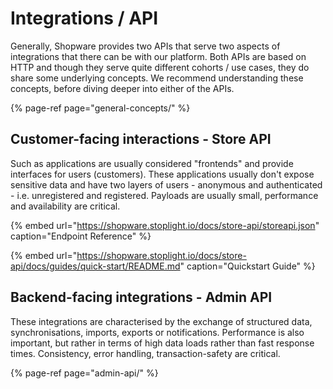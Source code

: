 # Integrations / API

Generally, Shopware provides two APIs that serve two aspects of integrations that there can be with our platform. Both APIs are based on HTTP and though they serve quite different cohorts / use cases, they do share some underlying concepts. We recommend understanding these concepts, before diving deeper into either of the APIs.

{% page-ref page="general-concepts/" %}

## **Customer-facing interactions - Store API**

Such as applications are usually considered "frontends" and provide interfaces for users \(customers\). These applications usually don't expose sensitive data and have two layers of users - anonymous and authenticated - i.e. unregistered and registered. Payloads are usually small, performance and availability are critical.

{% embed url="https://shopware.stoplight.io/docs/store-api/storeapi.json" caption="Endpoint Reference" %}

{% embed url="https://shopware.stoplight.io/docs/store-api/docs/guides/quick-start/README.md" caption="Quickstart Guide" %}

## Backend-facing integrations - Admin API

These integrations are characterised by the exchange of structured data, synchronisations, imports, exports or notifications. Performance is also important, but rather in terms of high data loads rather than fast response times. Consistency, error handling, transaction-safety are critical.

{% page-ref page="admin-api/" %}

